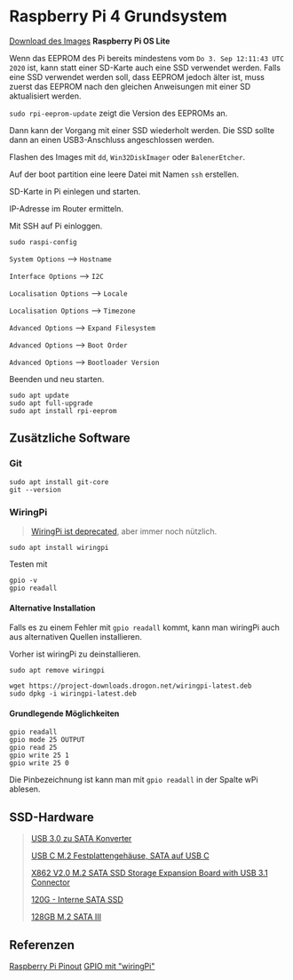 # Raspberry Pi 4 Grundsystem

[Download des Images](https://www.raspberrypi.org/software/operating-systems/) **Raspberry Pi OS Lite**

Wenn das EEPROM des Pi bereits mindestens vom ``Do 3. Sep 12:11:43 UTC 2020`` ist, kann statt einer SD-Karte auch eine SSD verwendet werden. Falls eine SSD verwendet werden soll, dass EEPROM jedoch älter ist, muss zuerst das EEPROM nach den gleichen Anweisungen mit einer SD aktualisiert werden.

```sudo rpi-eeprom-update``` zeigt die Version des EEPROMs an.

Dann kann der Vorgang mit einer SSD wiederholt werden. Die SSD sollte dann an einen USB3-Anschluss angeschlossen werden.

Flashen des Images mit ``dd``, ``Win32DiskImager`` oder ``BalenerEtcher``.

Auf der boot partition eine leere Datei mit Namen ``ssh`` erstellen.

SD-Karte in Pi einlegen und starten.

IP-Adresse im Router ermitteln.

Mit SSH auf Pi einloggen.

```
sudo raspi-config
```
``System Options`` --> ``Hostname``

``Interface Options`` --> ``I2C``

``Localisation Options`` --> ``Locale``

``Localisation Options`` --> ``Timezone``

``Advanced Options`` --> ``Expand Filesystem``

``Advanced Options`` --> ``Boot Order``

``Advanced Options`` --> ``Bootloader Version``

Beenden und neu starten.

```
sudo apt update
sudo apt full-upgrade
sudo apt install rpi-eeprom
```

## Zusätzliche Software

### Git

```
sudo apt install git-core
git --version
```

### WiringPi

> [WiringPi ist deprecated](http://wiringpi.com/wiringpi-deprecated/), aber immer noch nützlich.

```
sudo apt install wiringpi
```
Testen mit 
```
gpio -v
gpio readall
```

#### Alternative Installation

Falls es zu einem Fehler mit ``gpio readall`` kommt, kann man wiringPi auch aus alternativen Quellen installieren.

Vorher ist wiringPi zu deinstallieren.

```
sudo apt remove wiringpi
```

```
wget https://project-downloads.drogon.net/wiringpi-latest.deb
sudo dpkg -i wiringpi-latest.deb
```

#### Grundlegende Möglichkeiten

```
gpio readall
gpio mode 25 OUTPUT
gpio read 25
gpio write 25 1
gpio write 25 0
```

Die Pinbezeichnung ist  kann man mit ``gpio readall`` in der Spalte wPi ablesen.

## SSD-Hardware
> [USB 3.0 zu SATA Konverter](https://amzn.to/2Z4jpFb)
>
> [USB C M.2 Festplattengehäuse, SATA auf USB C](https://amzn.to/3jood18)
>
> [X862 V2.0 M.2 SATA SSD Storage Expansion Board with USB 3.1 Connector](https://amzn.to/3opdfdh)
>
> [120G - Interne SATA SSD](https://amzn.to/39Qyy2W)
>
> [128GB M.2 SATA III](https://amzn.to/3oWv9UD)

## Referenzen
[Raspberry Pi Pinout](https://keytosmart.com/single-board-computers/raspberry-pi-4-gpio-pinout/)
[GPIO mit "wiringPi"](https://www.elektronik-kompendium.de/sites/raspberry-pi/2202111.htm)


